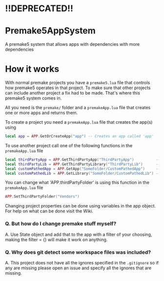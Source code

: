 # **!!DEPRECATED!!**

# Premake5AppSystem
A premake5 system that allows apps with dependencies with more dependencies

# How it works
With normal premake projects you have a `premake5.lua` file that controls how premake5 operates in that project.
To make sure that other projects can include another project a fix had to be made.
That's where this premake5 system comes in.

All you need is the `premake/` folder
and a `premakeApp.lua` file that creates one or more apps and returns them.

To create a project you need a `premakeApp.lua` file that creates the app(s) using
```lua
local app = APP.GetOrCreateApp("app") -- Creates an app called 'app'
```

To use another project call one of the following functions in the `premakeApp.lua` file
```lua
local thirdPartyApp = APP.GetThirdPartyApp("ThirdPartyApp")          -- Loads a project at 'APP.thirdPartyFolder .. "ThirdPartyApp/premakeApp.lua"'
local thirdPartyLib = APP.GetThirdPartyLibrary("ThirdPartyLib")      -- Loads a project at 'APP.thirdPartyFolder .. "ThirdPartyApp.lua"
local customPathedApp = APP.GetApp("SomeFolder/CustomPathedApp")     -- Loads a project at '"SomeFolder/CustomPathedApp/premakeApp.lua"'
local customPathedLib = APP.GetLibrary("SomeFolder/CustomPathedLib") -- Loads a project at '"SomeFolder/CustomPathedLib.lua"'
```

You can change what 'APP.thirdPartyFolder' is using this function in the `premakeApp.lua` file
```lua
APP.SetThirdPartyFolder("Vendors")
```
Changing project properties can be done using variables in the app object. For help on what can be done visit the Wiki.

### Q. But how do I change premake stuff myself?<br>
A. Use State object and add that to the app with a filter of your choosing, making the filter = {} will make it work on anything.

### Q. Why does git detect some workspace files was included?<br>
A. This project does not have all the ignores specified in the `.gitignore` so if any are missing please open an issue and specify all the ignores that are missing.
